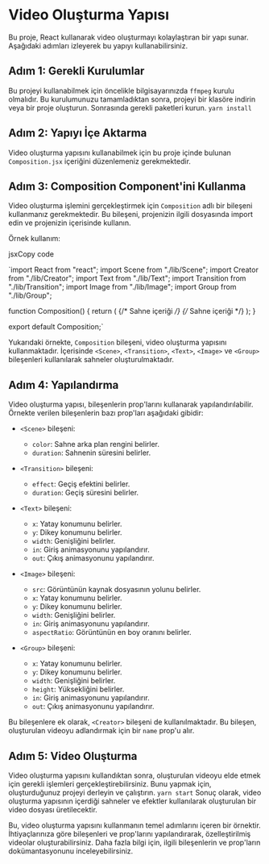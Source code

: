
# Video Oluşturma Yapısı

Bu proje, React kullanarak video oluşturmayı kolaylaştıran bir yapı sunar. Aşağıdaki adımları izleyerek bu yapıyı kullanabilirsiniz.

## Adım 1: Gerekli Kurulumlar

Bu projeyi kullanabilmek için öncelikle bilgisayarınızda `ffmpeg` kurulu olmalıdır. Bu kurulumunuzu tamamladıktan sonra, projeyi bir klasöre indirin veya bir proje oluşturun. Sonrasında gerekli paketleri kurun.
`yarn install` 

## Adım 2: Yapıyı İçe Aktarma

Video oluşturma yapısını kullanabilmek için bu proje içinde bulunan `Composition.jsx` içeriğini düzenlemeniz gerekmektedir. 

## Adım 3: Composition Component'ini Kullanma

Video oluşturma işlemini gerçekleştirmek için `Composition` adlı bir bileşeni kullanmanız gerekmektedir. Bu bileşeni, projenizin ilgili dosyasında import edin ve projenizin içerisinde kullanın.

Örnek kullanım:

jsxCopy code

`import React from "react";
import Scene from "./lib/Scene";
import Creator from "./lib/Creator";
import Text from "./lib/Text";
import Transition from "./lib/Transition";
import Image from "./lib/Image";
import Group from "./lib/Group";

function Composition() {
  return (
    <Creator name="video1">
      <Scene color="#cecece" duration={5}>
        {/* Sahne içeriği */}
      </Scene>
      <Transition effect="TricolorCircle" duration={3} />
      <Scene color="orange" outline preview>
        {/* Sahne içeriği */}
      </Scene>
    </Creator>
  );
}

export default Composition;` 

Yukarıdaki örnekte, `Composition` bileşeni, video oluşturma yapısını kullanmaktadır. İçerisinde `<Scene>`, `<Transition>`, `<Text>`, `<Image>` ve `<Group>` bileşenleri kullanılarak sahneler oluşturulmaktadır.

## Adım 4: Yapılandırma

Video oluşturma yapısı, bileşenlerin prop'larını kullanarak yapılandırılabilir. Örnekte verilen bileşenlerin bazı prop'ları aşağıdaki gibidir:

-   `<Scene>` bileşeni:
    
    -   `color`: Sahne arka plan rengini belirler.
    -   `duration`: Sahnenin süresini belirler.
-   `<Transition>` bileşeni:
    
    -   `effect`: Geçiş efektini belirler.
    -   `duration`: Geçiş süresini belirler.
-   `<Text>` bileşeni:
    
    -   `x`: Yatay konumunu belirler.
    -   `y`: Dikey konumunu belirler.
    -   `width`: Genişliğini belirler.
    -   `in`: Giriş animasyonunu yapılandırır.
    -   `out`: Çıkış animasyonunu yapılandırır.
-   `<Image>` bileşeni:
    
    -   `src`: Görüntünün kaynak dosyasının yolunu belirler.
    -   `x`: Yatay konumunu belirler.
    -   `y`: Dikey konumunu belirler.
    -   `width`: Genişliğini belirler.
    -   `in`: Giriş animasyonunu yapılandırır.
    -   `aspectRatio`: Görüntünün en boy oranını belirler.
-   `<Group>` bileşeni:
    
    -   `x`: Yatay konumunu belirler.
    -   `y`: Dikey konumunu belirler.
    -   `width`: Genişliğini belirler.
    -   `height`: Yüksekliğini belirler.
    -   `in`: Giriş animasyonunu yapılandırır.
    -   `out`: Çıkış animasyonunu yapılandırır.

Bu bileşenlere ek olarak, `<Creator>` bileşeni de kullanılmaktadır. Bu bileşen, oluşturulan videoyu adlandırmak için bir `name` prop'u alır.

## Adım 5: Video Oluşturma

Video oluşturma yapısını kullandıktan sonra, oluşturulan videoyu elde etmek için gerekli işlemleri gerçekleştirebilirsiniz. Bunu yapmak için, oluşturduğunuz projeyi derleyin ve çalıştırın. 
`yarn start` 
Sonuç olarak, video oluşturma yapısının içerdiği sahneler ve efektler kullanılarak oluşturulan bir video dosyası üretilecektir.

Bu, video oluşturma yapısını kullanmanın temel adımlarını içeren bir örnektir. İhtiyaçlarınıza göre bileşenleri ve prop'larını yapılandırarak, özelleştirilmiş videolar oluşturabilirsiniz. Daha fazla bilgi için, ilgili bileşenlerin ve prop'ların dokümantasyonunu inceleyebilirsiniz.
